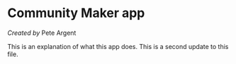 # Community Maker app
*Created by* Pete Argent

This is an explanation of what this app does.
This is a second update to this file.
